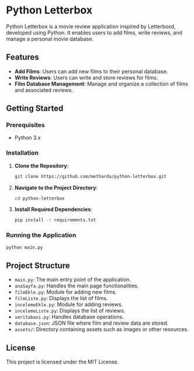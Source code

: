 # Python Letterbox

Python Letterbox is a movie review application inspired by Letterboxd, developed using Python. It enables users to add films, write reviews, and manage a personal movie database.

## Features

- **Add Films**: Users can add new films to their personal database.
- **Write Reviews**: Users can write and store reviews for films.
- **Film Database Management**: Manage and organize a collection of films and associated reviews.

## Getting Started

### Prerequisites

- Python 3.x

### Installation

1. **Clone the Repository**:

   ```bash
   git clone https://github.com/metharda/python-letterbox.git
   ```

2. **Navigate to the Project Directory**:

   ```bash
   cd python-letterbox
   ```

3. **Install Required Dependencies**:

   ```bash
   pip install -r requirements.txt
   ```

### Running the Application

```bash
python main.py
```

## Project Structure

- `main.py`: The main entry point of the application.
- `anaSayfa.py`: Handles the main page functionalities.
- `filmEkle.py`: Module for adding new films.
- `filmListe.py`: Displays the list of films.
- `incelemeEkle.py`: Module for adding reviews.
- `incelemeListe.py`: Displays the list of reviews.
- `veritabani.py`: Handles database operations.
- `database.json`: JSON file where film and review data are stored.
- `assets/`: Directory containing assets such as images or other resources.

## License

This project is licensed under the MIT License.
